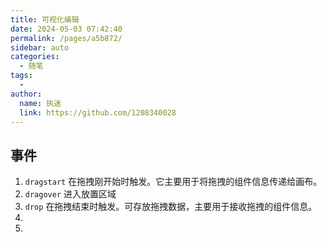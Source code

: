 ```yaml
---
title: 可视化编辑
date: 2024-05-03 07:42:40
permalink: /pages/a5b872/
sidebar: auto
categories:
  - 随笔
tags:
  - 
author: 
  name: 执迷
  link: https://github.com/1208340028
---
```

##	 事件

1. `dragstart` 在拖拽刚开始时触发。它主要用于将拖拽的组件信息传递给画布。
2. `dragover` 进入放置区域
3. `drop` 在拖拽结束时触发。可存放拖拽数据，主要用于接收拖拽的组件信息。
3. 
2. 


